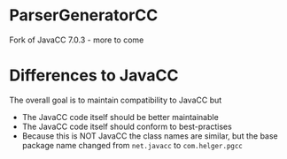 # ParserGeneratorCC

Fork of JavaCC 7.0.3 - more to come

# Differences to JavaCC

The overall goal is to maintain compatibility to JavaCC but
* The JavaCC code itself should be better maintainable
* The JavaCC code itself should conform to best-practises
* Because this is NOT JavaCC the class names are similar, but the base package name changed from `net.javacc` to `com.helger.pgcc`  
 